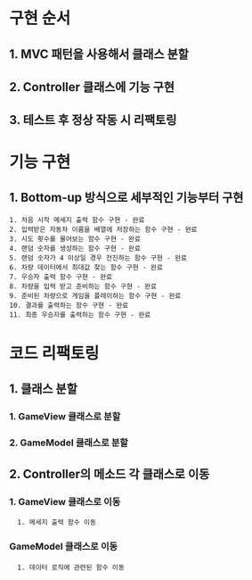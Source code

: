 # 구현 순서
## 1. MVC 패턴을 사용해서 클래스 분할
## 2. Controller 클래스에 기능 구현
## 3. 테스트 후 정상 작동 시 리팩토링

# 기능 구현

## 1. Bottom-up 방식으로 세부적인 기능부터 구현
   ```
   1. 처음 시작 메세지 출력 함수 구현 - 완료
   2. 입력받은 자동차 이름을 배열에 저장하는 함수 구현 - 완료
   3. 시도 횟수를 물어보는 함수 구현 - 완료
   4. 랜덤 숫자를 생성하는 함수 구현 - 완료
   5. 랜덤 숫자가 4 이상일 경우 전진하는 함수 구현 - 완료
   6. 차량 데이터에서 최대값 찾는 함수 구현 - 완료
   7. 우승자 출력 함수 구현 - 완료
   8. 차량을 입력 받고 준비하는 함수 구현 - 완료
   9. 준비된 차량으로 게임을 플레이하는 함수 구현 - 완료
   10. 결과를 출력하는 함수 구현 - 완료
   11. 최종 우승자를 출력하는 함수 구현 - 완료
   ```

# 코드 리팩토링

## 1. 클래스 분할
   ### 1. GameView 클래스로 분할
   ### 2. GameModel 클래스로 분할
   

## 2. Controller의 메소드 각 클래스로 이동
   ### 1. GameView 클래스로 이동
      1. 메세지 출력 함수 이동
   ### GameModel 클래스로 이동
      1. 데이터 로직에 관련된 함수 이동